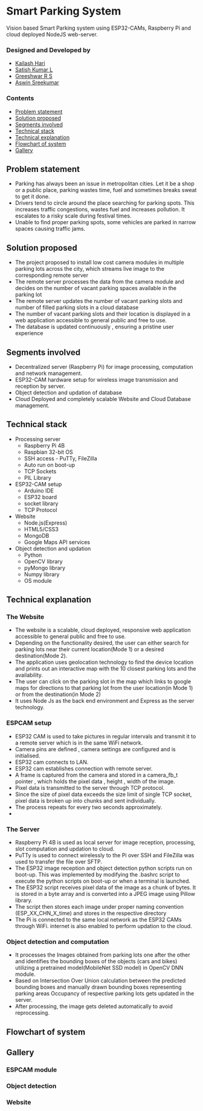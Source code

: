 # Smart Parking System
Vision based Smart Parking system using ESP32-CAMs, Raspberry Pi and cloud deployed NodeJS web-server. 

### Designed and Developed by
- [Kailash Hari](https://github.com/kailashhari)
- [Satish Kumar L](https://github.com/Satish-Kumar-L)
- [Greeshwar R S](https://github.com/greesh02)
- [Aswin Sreekumar](https://github.com/aswin-sreekumar)

### Contents
- [Problem statement](#Problem-statement)
- [Solution proposed](#Solution-proposed)
- [Segments involved](#Segments-involved)
- [Technical stack](#Technical-stack)
- [Technical explanation](#Technical-explanation)
- [Flowchart of system](#Flowchart-of-system)
- [Gallery](#Gallery)

## Problem statement
- Parking has always been an issue in metropolitan cities.  Let it be a shop or a public place, parking wastes time, fuel and sometimes breaks sweat to get it done.
- Drivers tend to circle around the place searching for parking spots. This increases traffic congestions, wastes fuel and increases pollution. It escalates to a risky scale during festival times.
- Unable to find proper parking spots, some vehicles are parked in narrow spaces causing traffic jams.

## Solution proposed
- The project proposed to install low cost camera modules in multiple parking lots across the city, which streams live image to the corresponding remote server 
- The remote server processes the data from the camera module and decides on the number of vacant parking spaces available in the parking lot
- The remote server updates the number of vacant parking slots and number of filled parking slots in a cloud database
- The number of vacant parking slots and their location is displayed in a web application accessible to general public and free to use.
- The database is updated continuously , ensuring a pristine user experience

## Segments involved
- Decentralized server (Raspberry Pi) for image processing, computation and network management.
- ESP32-CAM hardware setup for wireless image transmission and reception by server.
- Object detection and updation of database
- Cloud Deployed and completely scalable Website and Cloud Database management.

## Technical stack
- Processing server
  - Raspberry Pi 4B 
  - Raspbian 32-bit OS
  - SSH access - PuTTy, FileZilla
  - Auto run on boot-up
  - TCP Sockets
  - PIL Library
- ESP32-CAM setup
  - Arduino IDE
  - ESP32 board 
  - socket library
  - TCP Protocol
- Website
  - Node.js(Express)
  - HTML5/CSS3
  - MongoDB
  - Google Maps API services
- Object detection and updation
  - Python
  - OpenCV library
  - pyMongo library
  - Numpy library
  - OS module

## Technical explanation
### The Website
- The website is a scalable, cloud deployed, responsive web application accessible to general public and free to use.
- Depending on the functionality desired, the user can either search for parking lots near their current location(Mode 1) or a desired destination(Mode 2).
- The application uses geolocation technology to find the device location and prints out an interactive map with the 10 closest parking lots and the availability.
- The user can click on the parking slot in the map which links to google maps for directions to that parking lot from the user location(in Mode 1) or from the destination(in Mode 2)
- It uses Node Js as the back end environment and Express as the server technology. 

### ESPCAM setup
- ESP32 CAM is used to take pictures in regular intervals and transmit it to a remote server which is in the same WiFi network.
- Camera pins are defined , camera settings are configured and is initialised.
- ESP32 cam connects to LAN.
- ESP32 cam establishes connection with remote server.
- A frame is captured from the camera and stored in a camera_fb_t pointer , which holds the pixel data , height , width of the image.
- Pixel data is transmitted to the server through TCP protocol.
- Since the size of pixel data exceeds the size limit of single TCP socket, pixel data is broken up into chunks and sent individually.
- The process repeats for every two seconds approximately.
- 
### The Server
- Raspberry Pi 4B is used as local server for image reception, processing, slot computation and updation to cloud.
- PuTTy is used to connect wirelessly to the Pi over SSH and FileZilla was used to transfer the file over SFTP. 
- The ESP32 image reception and object detection python scripts run on boot-up. This was implemented by modifying the .bashrc script to execute the python scripts on boot-up or when a terminal is launched.
- The ESP32 script receives pixel data of the image as a chunk of bytes. It is stored in a byte array and is converted into a JPEG image using Pillow library. 
- The script then stores each image under proper naming convention (ESP_XX_CHN_X_time) and stores in the respective directory
- The Pi is connected to the same local network as the ESP32 CAMs through WiFi. internet is also enabled to perform updation to the cloud.

### Object detection and computation
- It processes the Images obtained from parking lots one after the other and identifies the bounding boxes of the objects (cars and bikes) utilizing a pretrained model(MobileNet SSD model) in OpenCV DNN module.
- Based on Intersection Over Union calculation between the predicted bounding boxes and manually drawn bounding boxes representing parking areas Occupancy of respective parking lots gets updated in the server.
- After processing, the image gets deleted automatically to avoid reprocessing.


## Flowchart of system

## Gallery
### ESPCAM module


### Object detection


### Website




